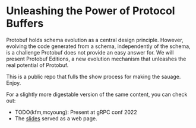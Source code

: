 # Unleashing the Power of Protocol Buffers

Protobuf holds schema evolution as a central design principle. However, evolving
the code generated from a schema, independently of the schema, is a challenge
Protobuf does not provide an easy answer for. We will present Protobuf Editions,
a new evolution mechanism that unleashes the real potential of Protobuf.


This is a public repo that fulls the show process for making the sauage.  Enjoy.


For a slightly more digestable version of the same content, you can check out:

  * TODO(kfm,mcyoung): Present at gRPC conf 2022
  * The
    [slides](https://fowles.github.io/unleashing-protobuf-evolution/index.html)
    served as a web page.
